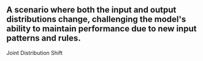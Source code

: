 A scenario where both the input and output distributions change, challenging the model's ability to maintain performance due to new input patterns and rules.
---
Joint Distribution Shift
